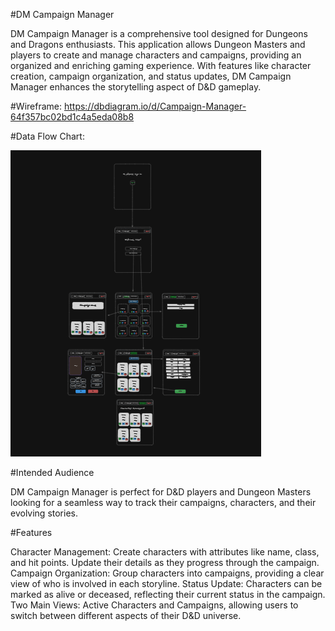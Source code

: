 #DM Campaign Manager

DM Campaign Manager is a comprehensive tool designed for Dungeons and Dragons enthusiasts. This application allows Dungeon Masters and players to create and manage characters and campaigns, providing an organized and enriching gaming experience. With features like character creation, campaign organization, and status updates, DM Campaign Manager enhances the storytelling aspect of D&D gameplay.

#Wireframe: https://dbdiagram.io/d/Campaign-Manager-64f357bc02bd1c4a5eda08b8

#Data Flow Chart: 

![Alt text](image.png)


#Intended Audience

DM Campaign Manager is perfect for D&D players and Dungeon Masters looking for a seamless way to track their campaigns, characters, and their evolving stories.

#Features

Character Management: Create characters with attributes like name, class, and hit points. Update their details as they progress through the campaign.
Campaign Organization: Group characters into campaigns, providing a clear view of who is involved in each storyline.
Status Update: Characters can be marked as alive or deceased, reflecting their current status in the campaign.
Two Main Views: Active Characters and Campaigns, allowing users to switch between different aspects of their D&D universe.

